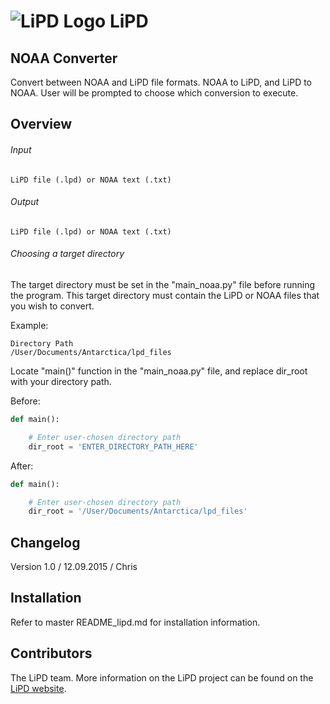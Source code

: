 # ![LiPD Logo](https://www.dropbox.com/s/tnt1d10vwx4zlla/lipd_rm_trans.png?raw=1) LiPD

NOAA Converter
------
Convert between NOAA and LiPD file formats. NOAA to LiPD, and LiPD to NOAA. User will be prompted to choose which conversion to execute.

Overview
------

###### Input
```
LiPD file (.lpd) or NOAA text (.txt)
```

###### Output
```
LiPD file (.lpd) or NOAA text (.txt)
```

###### Choosing a target directory

The target directory must be set in the "main_noaa.py" file before running the program. This target directory must contain the LiPD or NOAA files that you wish to convert.

Example:
```
Directory Path
/User/Documents/Antarctica/lpd_files
```
Locate "main()" function in the "main_noaa.py" file, and replace dir_root with your directory path.

Before:
```python
def main():

    # Enter user-chosen directory path
    dir_root = 'ENTER_DIRECTORY_PATH_HERE'

```
After:
```python
def main():

    # Enter user-chosen directory path
    dir_root = '/User/Documents/Antarctica/lpd_files'

```

Changelog
------
Version 1.0 / 12.09.2015 / Chris

Installation
------
Refer to master README_lipd.md for installation information.

Contributors
------
The LiPD team. More information on the LiPD project can be found on the [LiPD website](www.lipd.net).
